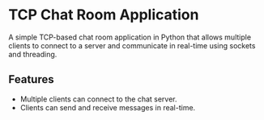 # TCP Chat Room Application

A simple TCP-based chat room application in Python that allows multiple clients to connect to a server and communicate in real-time using sockets and threading.

## Features

- Multiple clients can connect to the chat server.
- Clients can send and receive messages in real-time.

